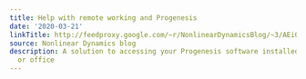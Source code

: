 ```yaml
---
title: Help with remote working and Progenesis
date: '2020-03-21'
linkTitle: http://feedproxy.google.com/~r/NonlinearDynamicsBlog/~3/AEi0alOPoys/
source: Nonlinear Dynamics blog
description: A solution to accessing your Progenesis software installed at the lab
  or office
---
```

